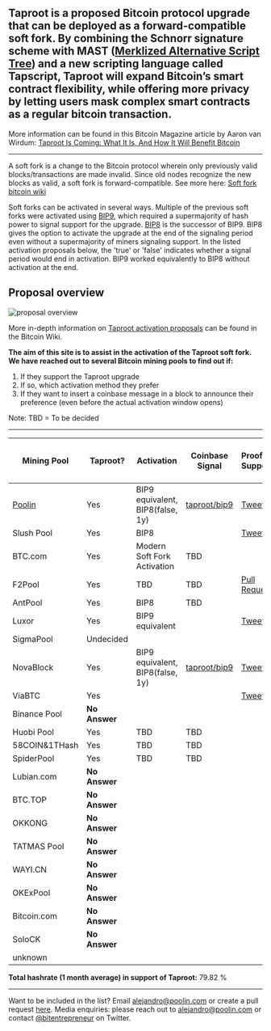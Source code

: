 ## Taproot is a proposed Bitcoin protocol upgrade that can be deployed as a forward-compatible soft fork. By combining the Schnorr signature scheme with MAST ([Merklized Alternative Script Tree](https://bitcoin.stackexchange.com/questions/99539/what-are-merklized-alternative-script-trees)) and a new scripting language called Tapscript, Taproot will expand Bitcoin’s smart contract flexibility, while offering more privacy by letting users mask complex smart contracts as a regular bitcoin transaction.
More information can be found in this Bitcoin Magazine article by Aaron van Wirdum: [Taproot Is Coming: What It Is, And How It Will Benefit Bitcoin](https://bitcoinmagazine.com/articles/taproot-coming-what-it-and-how-it-will-benefit-bitcoin)

------

A soft fork is a change to the Bitcoin protocol wherein only previously valid blocks/transactions are made invalid. Since old nodes recognize the new blocks as valid, a soft fork is forward-compatible. See more here: [Soft fork bitcoin wiki](https://en.bitcoin.it/wiki/Softfork) 

Soft forks can be activated in several ways. Multiple of the previous soft forks were activated using [BIP9](https://en.bitcoin.it/wiki/BIP_0009), which required a supermajority of hash power to signal support for the upgrade. [BIP8](https://en.bitcoin.it/wiki/BIP_0008) is the successor of BIP9. BIP8 gives the option to activate the upgrade at the end of the signaling period even without a supermajority of miners signaling support. In the listed activation proposals below, the 'true' or 'false' indicates whether a signal period would end in activation. BIP9 worked equivalently to BIP8 without activation at the end.

## Proposal overview

![proposal overview](https://en.bitcoin.it/w/images/en/1/19/Activation-timeline.png)

More in-depth information on [Taproot activation proposals](https://en.bitcoin.it/wiki/Taproot_activation_proposals) can be found in the Bitcoin Wiki.

**The aim of this site is to assist in the activation of the Taproot soft fork. We have reached out to several Bitcoin mining pools to find out if:**

1. If they support the Taproot upgrade
1. If so, which activation method they prefer
1. If they want to insert a coinbase message in a block to announce their preference (even before the actual activation window opens)

Note: TBD = To be decided

------

 Mining Pool |   Taproot?     |  Activation | Coinbase Signal | Proof of Support | [Global Hashrate % (1 month](https://btc.com/stats/pool?pool_mode=month)
------------ | ------------- | ------------- | ------------- | ------------- | ------------- |
[Poolin](https://poolin.com) | Yes | BIP9 equivalent, BIP8(false, 1y) | [taproot/bip9](https://explorer.poolin.com/block/0000000000000000000698859d225da3129461173d6a9c07b2849edc9da0a12d) | [Tweet](https://twitter.com/officialpoolin/status/1329021070918230017) | 12.49 %	
Slush Pool | Yes | BIP8 |  | [Tweet](https://twitter.com/slush_pool/status/1329051461100204032) | 2.96 %	
BTC.com | Yes | Modern Soft Fork Activation | TBD | | 9.87 %	
F2Pool | Yes | TBD | TBD | [Pull Request](https://github.com/taprootactivation/Taproot-Activation/pull/4) | 19.28 %	
AntPool | Yes | BIP8 | TBD | | 10.05 %
Luxor | Yes | BIP9 equivalent | | [Tweet](https://twitter.com/LuxorTechTeam/status/1329537408790978560) | 0.4%
SigmaPool | Undecided | | | | 0.16 %	
NovaBlock  | Yes | BIP9 equivalent, BIP8(false, 1y) | [taproot/bip9](https://explorer.poolin.com/block/000000000000000000099e89321b5b7942d9b615393965a2c8990dc6c431b745) | [Tweet](https://twitter.com/bitentrepreneur/status/1331570001552297984/likes) | 1.5 %	 |
ViaBTC   | Yes | | | [Tweet](https://twitter.com/yhaiyang/status/1332402832075411456)| 7.18 %
Binance Pool | **No Answer** | | | | 11.23 %	
Huobi Pool | Yes | TBD | TBD| | 9.71 %	
58COIN&1THash	| Yes | TBD | TBD| | 5.86 %	
SpiderPool	| Yes | TBD | TBD| | 0.52 %	
Lubian.com | **No Answer** | | | | 4.05 %
BTC.TOP | **No Answer** | | | | 1.71 %
OKKONG | **No Answer** |  | | | .39 %
TATMAS Pool | **No Answer** | | | | .39 %
WAYI.CN | **No Answer** | | | | .3 %
OKExPool | **No Answer** | | | | .07 %
Bitcoin.com | **No Answer** | | | | .05 %
SoloCK | **No Answer** |  | | | .02%
unknown | | | | | 2.3 %


**Total hashrate (1 month average) in support of Taproot:** 79.82 %

------

Want to be included in the list? Email <alejandro@poolin.com> or create a pull request [here](https://github.com/taprootactivation). 
Media enquiries: please reach out to <alejandro@poolin.com> or contact [@bitentrepreneur](https://twitter.com/bitentrepreneur) on Twitter.

